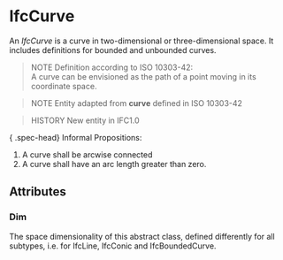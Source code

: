 # IfcCurve

An _IfcCurve_ is a curve in two-dimensional or three-dimensional space. It includes definitions for bounded and unbounded curves.

> NOTE  Definition according to ISO 10303-42:  
> A curve can be envisioned as the path of a point moving in its coordinate space.

> NOTE Entity adapted from **curve** defined in ISO 10303-42

> HISTORY  New entity in IFC1.0

{ .spec-head}
Informal Propositions:

1. A curve shall be arcwise connected 
2. A curve shall have an arc length greater than zero.

## Attributes

### Dim
The space dimensionality of this abstract class, defined differently for all subtypes, i.e. for IfcLine, IfcConic and IfcBoundedCurve.
